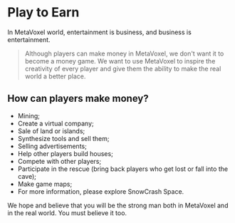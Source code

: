 # Play to Earn

In MetaVoxel world, entertainment is business, and business is entertainment.

> Although players can make money in MetaVoxel, we don't want it to become a money game. We want to use MetaVoxel to inspire the creativity of every player and give them the ability to make the real world a better place.

## How can players make money?

* Mining;
* Create a virtual company;
* Sale of land or islands;
* Synthesize tools and sell them;
* Selling advertisements;
* Help other players build houses;
* Compete with other players;
* Participate in the rescue \(bring back players who get lost or fall into the cave\);
* Make game maps;
* For more information, please explore SnowCrash Space.

We hope and believe that you will be the strong man both in MetaVoxel and in the real world. You must believe it too.

